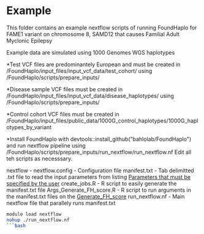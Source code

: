 # Example

This folder contains an example nextflow scripts of running FoundHaplo for FAME1 variant on chromosome 8, SAMD12 that causes Familial Adult Myclonic Epilepsy 

Example data are simulated using 1000 Genomes WGS haplotypes

*Test VCF files are predominantely European and must be created in  /FoundHaplo/input_files/input_vcf_data/test_cohort/  using /FoundHaplo/scripts/prepare_inputs/

*Disease sample VCF files must be created in /FoundHaplo/input_files/input_vcf_data/disease_haplotypes/ using /FoundHaplo/scripts/prepare_inputs/

*Control cohort VCF files must be created in /FoundHaplo/input_files/public_data/1000G_control_haplotypes/1000G_haplotypes_by_variant

*Install FoundHaplo with devtools::install_github("bahlolab/FoundHaplo") and run nextflow pipeline using /FoundHaplo/scripts/prepare_inputs/run_nextflow/run_nextflow.nf
Edit all teh scripts as necesssary. 

nextflow - 
nextflow.config - Configuration file
manifest.txt - Tab delimitted .txt file to read the input parameters from listing [Parameters that must be specified by the user](https://github.com/bahlolab/FoundHaplo/blob/main/Documentation/Parameters%20in%20the%20algorithm.md)
create_jobs.R - R script to easily generate the manifest.txt file
Args_Generate_FH_score.R - R script to run arguments in the manifest.txt files on the [Generate_FH_score](https://github.com/bahlolab/FoundHaplo/blob/main/R/Generate_FH_score.R)
run_nextflow.nf - Main nextflow file that parallely runs manifest.txt

```bash
module load nextflow
nohup ./run_nextflow.nf 
```bash

